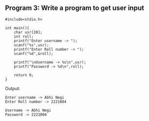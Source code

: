 
## Program 3: Write a program to get user input
```
#include<stdio.h>

int main(){
    char usr[20];
    int roll;
    printf("Enter username -> ");
    scanf("%s",usr);
    printf("Enter Roll number -> ");
    scanf("%d",&roll);

    printf("\nUsername -> %s\n",usr);
    printf("Password -> %d\n",roll);

    return 0;
}
```
Output:
```
Enter username -> Abhi Negi
Enter Roll number -> 2221004

Username -> Abhi Negi
Password -> 2221004
